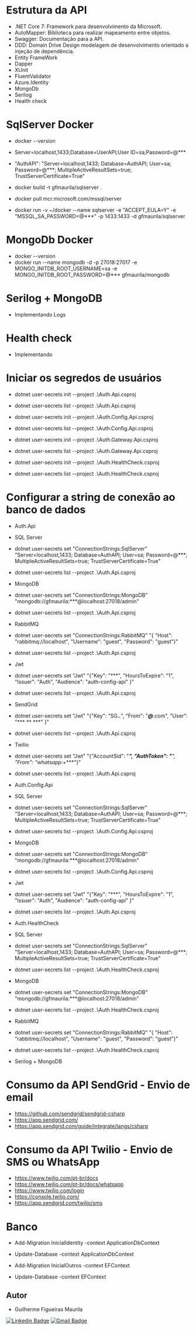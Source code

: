 # Estrutura da API
- .NET Core 7: Framework para desenvolvimento da Microsoft.
- AutoMapper: Biblioteca para realizar mapeamento entre objetos.
- Swagger: Documentação para a API.
- DDD: Domain Drive Design modelagem de desenvolvimento orientado a injeção de dependência.
- Entity FrameWork
- Dapper
- XUnit
- FluentValidator
- Azure.Identity
- MongoDb
- Serilog
- Health check

# SqlServer Docker
- docker --version
- Server=localhost,1433;Database=UserAPI;User ID=sa;Password=@***
- "AuthAPI": "Server=localhost,1433; Database=AuthAPI; User=sa; Password=@***; MultipleActiveResultSets=true; TrustServerCertificate=True"

- docker build -t gfmaurila/sqlserver .
- docker pull mcr.microsoft.com/mssql/server
- docker run -v ~/docker --name sqlserver -e "ACCEPT_EULA=Y" -e "MSSQL_SA_PASSWORD=@***" -p 1433:1433 -d gfmaurila/sqlserver

# MongoDb Docker
- docker --version
- docker run --name mongodb -d -p 27018:27017 -e MONGO_INITDB_ROOT_USERNAME=sa -e MONGO_INITDB_ROOT_PASSWORD=@*** gfmaurila/mongodb

# Serilog + MongoDB
- Implementando Logs

# Health check
- Implementando

# Iniciar os segredos de usuários
- dotnet user-secrets init --project .\Auth.Api.csproj 
- dotnet user-secrets list --project .\Auth.Api.csproj

- dotnet user-secrets init --project .\Auth.Config.Api.csproj 
- dotnet user-secrets list --project .\Auth.Config.Api.csproj

- dotnet user-secrets init --project .\Auth.Gateway.Api.csproj 
- dotnet user-secrets list --project .\Auth.Gateway.Api.csproj

- dotnet user-secrets init --project .\Auth.HealthCheck.csproj 
- dotnet user-secrets list --project .\Auth.HealthCheck.csproj

# Configurar a string de conexão ao banco de dados

- Auth.Api
- SQL Server 
- dotnet user-secrets set "ConnectionStrings:SqlServer" "Server=localhost,1433; Database=AuthAPI; User=sa; Password=@***; MultipleActiveResultSets=true; TrustServerCertificate=True"
- dotnet user-secrets list --project .\Auth.Api.csproj

- MongoDB 
- dotnet user-secrets set "ConnectionStrings:MongoDB" "mongodb://gfmaurila:***@localhost:27018/admin"
- dotnet user-secrets list --project .\Auth.Api.csproj

- RabbitMQ 
- dotnet user-secrets set "ConnectionStrings:RabbitMQ" "{ "Host": "rabbitmq://localhost", "Username": "guest", "Password": "guest"}"
- dotnet user-secrets list --project .\Auth.Api.csproj

- Jwt 
- dotnet user-secrets set "Jwt" "{"Key": "***", "HoursToExpire": "1", "Issuer": "Auth", "Audience": "auth-config-api" }"
- dotnet user-secrets list --project .\Auth.Api.csproj

- SendGrid 
- dotnet user-secrets set "Jwt" "{"Key": "SG.***.***", "From": "***@***.com", "User": "*** ** ***" }"
- dotnet user-secrets list --project .\Auth.Api.csproj

- Twilio 
- dotnet user-secrets set "Jwt" "{"AccountSid": "***", "AuthToken": "****", "From": "whatsapp:+****"}"
- dotnet user-secrets list --project .\Auth.Api.csproj

- Auth.Config.Api
- SQL Server 
- dotnet user-secrets set "ConnectionStrings:SqlServer" "Server=localhost,1433; Database=AuthAPI; User=sa; Password=@***; MultipleActiveResultSets=true; TrustServerCertificate=True"
- dotnet user-secrets list --project .\Auth.Config.Api.csproj

- MongoDB 
- dotnet user-secrets set "ConnectionStrings:MongoDB" "mongodb://gfmaurila:***@localhost:27018/admin"
- dotnet user-secrets list --project .\Auth.Config.Api.csproj

- Jwt 
- dotnet user-secrets set "Jwt" "{"Key": "***", "HoursToExpire": "1", "Issuer": "Auth", "Audience": "auth-config-api" }"
- dotnet user-secrets list --project .\Auth.Api.csproj

- Auth.HealthCheck
- SQL Server 
- dotnet user-secrets set "ConnectionStrings:SqlServer" "Server=localhost,1433; Database=AuthAPI; User=sa; Password=@***; MultipleActiveResultSets=true; TrustServerCertificate=True"
- dotnet user-secrets list --project .\Auth.HealthCheck.csproj

- MongoDB 
- dotnet user-secrets set "ConnectionStrings:MongoDB" "mongodb://gfmaurila:***@localhost:27018/admin"
- dotnet user-secrets list --project .\Auth.HealthCheck.csproj

- RabbitMQ 
- dotnet user-secrets set "ConnectionStrings:RabbitMQ" "{ "Host": "rabbitmq://localhost", "Username": "guest", "Password": "guest"}"
- dotnet user-secrets list --project .\Auth.HealthCheck.csproj

- Serilog + MongoDB 

# Consumo da API SendGrid - Envio de email
- https://github.com/sendgrid/sendgrid-csharp
- https://app.sendgrid.com/
- https://app.sendgrid.com/guide/integrate/langs/csharp

# Consumo da API Twilio‌ - Envio de SMS ou WhatsApp
- https://www.twilio.com/pt-br/docs
- https://www.twilio.com/pt-br/docs/whatsapp
- https://www.twilio.com/login
- https://console.twilio.com/
- https://app.sendgrid.com/twilio/sms

# Banco
- Add-Migration InicialIdentity -context ApplicationDbContext
- Update-Database -context ApplicationDbContext

- Add-Migration InicialOutros -context EFContext
- Update-Database -context EFContext


## Autor

- Guilherme Figueiras Maurila

[![Linkedin Badge](https://img.shields.io/badge/-Guilherme_Figueiras_Maurila-blue?style=flat-square&logo=Linkedin&logoColor=white&link=https://www.linkedin.com/in/guilherme-maurila-58250026/)](https://www.linkedin.com/in/guilherme-maurila-58250026/)
[![Gmail Badge](https://img.shields.io/badge/-gfmaurila@gmail.com-c14438?style=flat-square&logo=Gmail&logoColor=white&link=mailto:gfmaurila@gmail.com)](mailto:gfmaurila@gmail.com)



